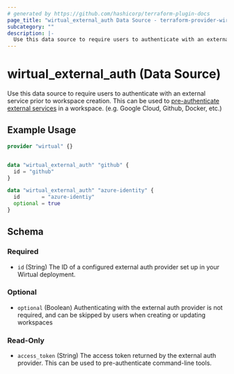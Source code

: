 ```yaml
---
# generated by https://github.com/hashicorp/terraform-plugin-docs
page_title: "wirtual_external_auth Data Source - terraform-provider-wirtual"
subcategory: ""
description: |-
  Use this data source to require users to authenticate with an external service prior to workspace creation. This can be used to pre-authenticate external services https://wirtual.dev/docs/admin/external-auth in a workspace. (e.g. Google Cloud, Github, Docker, etc.)
---
```


# wirtual_external_auth (Data Source)

Use this data source to require users to authenticate with an external service prior to workspace creation. This can be used to [pre-authenticate external services](https://wirtual.dev/docs/admin/external-auth) in a workspace. (e.g. Google Cloud, Github, Docker, etc.)

## Example Usage

```terraform
provider "wirtual" {}


data "wirtual_external_auth" "github" {
  id = "github"
}

data "wirtual_external_auth" "azure-identity" {
  id       = "azure-identiy"
  optional = true
}
```

<!-- schema generated by tfplugindocs -->
## Schema

### Required

- `id` (String) The ID of a configured external auth provider set up in your Wirtual deployment.

### Optional

- `optional` (Boolean) Authenticating with the external auth provider is not required, and can be skipped by users when creating or updating workspaces

### Read-Only

- `access_token` (String) The access token returned by the external auth provider. This can be used to pre-authenticate command-line tools.
